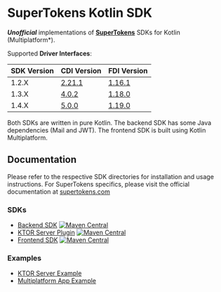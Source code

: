 # SuperTokens Kotlin SDK

**_Unofficial_** implementations of **[SuperTokens](https://github.com/supertokens/supertokens-core)** SDKs for Kotlin (Multiplatform*).

Supported **Driver Interfaces**: 

| SDK Version | CDI Version                                                      | FDI Version                                                      |
|-------------|------------------------------------------------------------------|------------------------------------------------------------------|
| 1.2.X       | [2.21.1](https://app.swaggerhub.com/apis/supertokens/CDI/2.21.1) | [1.16.1](https://app.swaggerhub.com/apis/supertokens/FDI/1.16.0) |
| 1.3.X       | [4.0.2](https://app.swaggerhub.com/apis/supertokens/CDI/4.0.2)   | [1.18.0](https://app.swaggerhub.com/apis/supertokens/FDI/1.18.0) |
| 1.4.X       | [5.0.0](https://app.swaggerhub.com/apis/supertokens/CDI/5.0.0)   | [1.19.0](https://app.swaggerhub.com/apis/supertokens/FDI/1.19.0) |

Both SDKs are written in pure Kotlin. The backend SDK has some Java dependencies (Mail and JWT). The frontend SDK is built using Kotlin Multiplatform.

## Documentation

Please refer to the respective SDK directories for installation and usage instructions. For SuperTokens specifics, please visit the official documentation at [supertokens.com](https://supertokens.com/docs/guides)

### SDKs

- [Backend SDK](https://github.com/Appstractive/supertokens-kt/tree/main/sdk/backend) [![Maven Central](https://img.shields.io/maven-central/v/com.appstractive/supertokens-sdk-backend?label=Maven%20Central)](https://central.sonatype.com/artifact/com.appstractive/supertokens-sdk-backend)
- [KTOR Server Plugin](https://github.com/Appstractive/supertokens-kt/tree/main/server/ktor) [![Maven Central](https://img.shields.io/maven-central/v/com.appstractive/supertokens-sdk-frontend?label=Maven%20Central)](https://central.sonatype.com/artifact/com.appstractive/supertokens-sdk-frontend)
- [Frontend SDK](https://github.com/Appstractive/supertokens-kt/tree/main/sdk/frontend) [![Maven Central](https://img.shields.io/maven-central/v/com.appstractive/supertokens-sdk-backend-ktor?label=Maven%20Central)](https://central.sonatype.com/artifact/com.appstractive/supertokens-sdk-backend-ktor)


### Examples

- [KTOR Server Example](https://github.com/Appstractive/supertokens-kt/tree/main/examples/ktor-server)
- [Multiplatform App Example](https://github.com/Appstractive/supertokens-kt/tree/main/examples/composeApp)